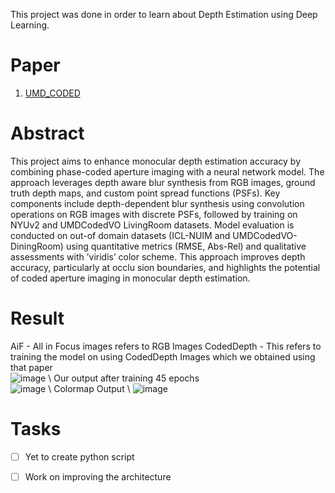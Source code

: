 This project was done in order to learn about Depth Estimation using Deep Learning.

# Paper
1. [UMD_CODED](https://prg.cs.umd.edu/CodedVO) 

# Abstract
This project aims to enhance monocular depth
 estimation accuracy by combining phase-coded aperture imaging
 with a neural network model. The approach leverages depth
aware blur synthesis from RGB images, ground truth depth
 maps, and custom point spread functions (PSFs).
 Key components include depth-dependent blur synthesis
 using convolution operations on RGB images with discrete
 PSFs, followed by training on NYUv2 and UMDCodedVO
LivingRoom datasets. Model evaluation is conducted on out-of
domain datasets (ICL-NUIM and UMDCodedVO-DiningRoom)
 using quantitative metrics (RMSE, Abs-Rel) and qualitative
 assessments with ’viridis’ color scheme.
 This approach improves depth accuracy, particularly at occlu
sion boundaries, and highlights the potential of coded aperture
 imaging in monocular depth estimation.

 # Result
 AiF - All in Focus images refers to RGB Images
 CodedDepth - This refers to training the model on using CodedDepth Images which we obtained using that paper \
 ![image](https://github.com/user-attachments/assets/0c7821a8-b2b9-4ef8-9a00-d445e068cdf6)  \ Our output after training 45 epochs \
 ![image](https://github.com/user-attachments/assets/23ee825a-19cc-4b06-8c23-b41f8cee1579) 
\ Colormap Output \ 
![image](https://github.com/user-attachments/assets/0bb78200-5415-4983-9687-cb26ccba010b)



 # Tasks
 - [ ] Yet to create python script
 - [ ] Work on improving the architecture

